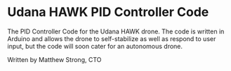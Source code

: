 # Udana HAWK PID Controller Code
The PID Controller Code for the Udana HAWK drone. The code is written in Arduino and allows the drone to self-stabilize
as well as respond to user input, but the code will soon cater for an autonomous drone.

Written by Matthew Strong, CTO

